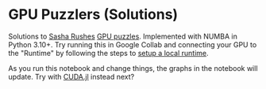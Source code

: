 # GPU Puzzlers (Solutions)
Solutions to [Sasha Rushes](https://github.com/srush) [GPU puzzles](https://github.com/srush/GPU-Puzzles).
Implemented with NUMBA in Python 3.10+.
Try running this in Google Collab and connecting your GPU to the "Runtime" by following the steps to [setup a local runtime](https://research.google.com/colaboratory/local-runtimes.html).

As you run this notebook and change things, the graphs in the notebook will update.
Try with [CUDA.jl](https://cuda.juliagpu.org/stable/) instead next?
